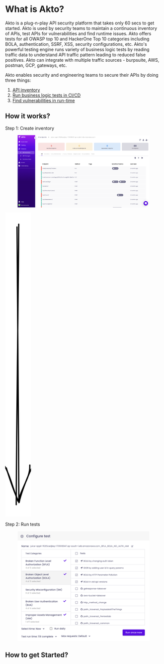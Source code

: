 # What is Akto?

Akto is a plug-n-play API security platform that takes only 60 secs to get started. Akto is used by security teams to maintain a continuous inventory of APIs, test APIs for vulnerabilities and find runtime issues. Akto offers tests for all OWASP top 10 and HackerOne Top 10 categories including BOLA, authentication, SSRF, XSS, security configurations, etc. Akto's powerful testing engine runs variety of business logic tests by reading traffic data to understand API traffic pattern leading to reduced false positives. Akto can integrate with multiple traffic sources - burpsuite, AWS, postman, GCP, gateways, etc.

Akto enables security and engineering teams to secure their APIs by doing three things:

1. [API inventory](broken-reference)
2. [Run business logic tests in CI/CD](broken-reference)
3. [Find vulnerabilities in run-time](api-inventory/sensitive-data.md)

## How it works?

Step 1: Create inventory

<figure><img src=".gitbook/assets/Screenshot 2023-01-26 at 5.07.03 PM.png" alt=""><figcaption></figcaption></figure>

<img src=".gitbook/assets/file.excalidraw.svg" alt="" class="gitbook-drawing">

Step 2: Run tests

<figure><img src=".gitbook/assets/Screenshot 2023-01-26 at 5.08.19 PM.png" alt=""><figcaption></figcaption></figure>



## How to get Started?
